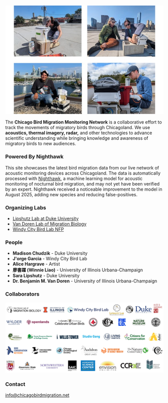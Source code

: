 ![Bird Migration](/img/birdmigration.jpg)

The **Chicago Bird Migration Monitoring Network** is a collaborative effort to track the movements of migratory birds through Chicagoland. We use **acoustics, thermal imagery, radar,** and other technologies to advance scientific understanding while bringing knowledge and awareness of migratory birds to new audiences.

### Powered By Nighthawk

This site showcases the latest bird migration data from our live network of acoustic monitoring devices across Chicagoland. The data is automatically processed with [Nighthawk](https://www.migrationbiology.org/software), a machine learning model for acoustic monitoring of nocturnal bird migration, and may not yet have been verified by an expert. Nighthawk received a noticeable improvement to the model in August 2025, adding new species and reducing false-positives.

### Organizing Labs

- [Lipshutz Lab at Duke University](https://saralipshutz.wordpress.com/)
- [Van Doren Lab of Migration Biology](https://migrationbiology.org/)
- [Windy City Bird Lab NFP](http://windycitybirdlab.org)

### People

- **Madison Chudzik** - Duke University
- **J'orge Garcia** - Windy City Bird Lab
- **Alice Hargrave** - Artist
- **廖書躍 (Winnie Liao)** - University of Illinois Urbana-Champaign
- **Sara Lipshutz** - Duke University
- **Dr. Benjamin M. Van Doren** - University of Illinois Urbana-Champaign

### Collaborators

![Collaborators](/img/collabs.jpg)

### Contact

info@chicagobirdmigration.net
